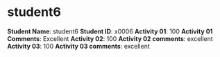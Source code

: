 # student6

**Student Name**: student6
**Student ID**: x0006
**Activity 01**: 100
**Activity 01 Comments**: Excellent
**Activity 02**: 100
**Activity 02 comments**: excellent
**Activity 03**: 100
**Activity 03 comments**: excellent
